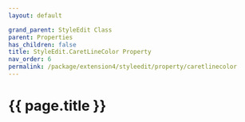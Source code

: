 ```yaml
---
layout: default

grand_parent: StyleEdit Class
parent: Properties
has_children: false
title: StyleEdit.CaretLineColor Property
nav_order: 6
permalink: /package/extension4/styleedit/property/caretlinecolor
---
```

# {{ page.title }}